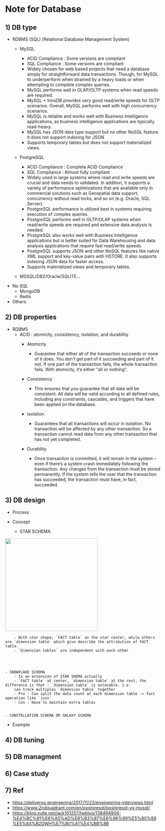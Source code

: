 # Note for Database

## 1) DB type

- RDBMS (SQL) (Relational Database Management System)
	- MySQL 
		- ACID Compliance : Some versions are compliant
		- SQL Compliance : Some versions are compliant
		- Widely chosen for web based projects that need a database 
		  simply for straightforward data transactions. Though, for MySQL to underperform when strained by a heavy loads or when 
		  attempting to complete complex queries.
		- MySQL performs well in OLAP/OLTP systems when read speeds are required.
		- MySQL + InnoDB provides very good read/write speeds for OLTP 
		  scenarios. Overall, MySQL performs well with high concurrency scenarios.
		- MySQL is reliable and works well with Business Intelligence 
		  applications, as business intelligence applications are typically 
		  read-heavy.
		- MySQL has JSON data type support but no other NoSQL feature. It does 
		  not support indexing for JSON
		- Supports temporary tables but does not support materialized views.

	- PostgreSQL
		- ACID Compliance : Complete ACID Compliance
		- SQL Compliance  : Almost fully compliant
		- Widely used in large systems where read and write speeds are crucial 
		  and data needs to validated. In addition, it supports a variety of performance optimizations that are available only in commercial solutions such as Geospatial data support, concurrency without read locks, and so on (e.g. Oracle, SQL Server).
		- PostgreSQL performance is utilized best in systems requiring execution 
		  of complex queries.
		- PostgreSQL performs well in OLTP/OLAP systems when read/write speeds 
		  are required and extensive data analysis is needed.
		- PostgreSQL also works well with Business Intelligence applications but 
		  is better suited for Data Warehousing and data analysis applications 
		  that require fast read/write speeds.
		- PostgreSQL supports JSON and other NoSQL features like native XML 
		  support and key-value pairs with HSTORE. It also supports indexing 
		  JSON data for faster access.
		- Supports materialized views and temporary tables.

	- MSSQL/DB2/Oracle/SQLITE...
- No SQL
	- MongoDB
	- Redis
- Others

## 2) DB properties 

- RDBMS 
	- ACID : atomicity, consistency, isolation, and durability
		- Atomicity	
			- Guarantee that either all of the transaction succeeds or none of 
			  it does. You don’t get part of it succeeding and part of it not. If one part of the transaction fails, the whole transaction fails. With atomicity, it’s either “all or nothing”.

		- Consistency
			- This ensures that you guarantee that all data will be consistent. 
			  All data will be valid according to all defined rules, including any constraints, cascades, and triggers that have been applied on the database.
		
		- Isolation
			- Guarantees that all transactions will occur in isolation. No 
			  transaction will be affected by any other transaction. So a 
			  transaction cannot read data from any other transaction that has not yet completed.

		- Durability
			- Once transaction is committed, it will remain in the system – even 
			  if there’s a system crash immediately following the transaction. Any changes from the transaction must be stored permanently. If the system tells the user that the transaction has succeeded, the 
			  transaction must have, in fact, succeeded.

## 3) DB design 

- Process 


- Concept 

	- STAR SCHEMA 
<img src ="https://github.com/yennanliu/CS_basics/blob/master/doc/pic/star_schema.png" width="300" height="300">

		- With star shape, `FACT table` as the star center, while others are `dimension table` which give describe the attribution of FACT table.  
		- `Dimension tables` are independent with each other 




	- SNOWFLAKE SCHEMA
		- Is an extension of STAR SHEMA actually
		- `FACT table` at center, `dimension table` at the rest, the difference is that : `dimension table` is extenable. i.e. 
		can track multiples `dimension table` together 
		- Pro : Can split the data count at each dimension table -> fast operation like `join`
		- Con : Have to maintain extra tables 


	- CONSTELLATION SCHEMA OR GALAXY SCHEMA

- Example 

## 4) DB tuning 

## 5) DB managment 

## 6) Case study 

## 7) Ref 
- https://deliveroo.engineering/2017/11/23/engineering-interviews.html
- https://www.2ndquadrant.com/en/postgresql/postgresql-vs-mysql/
- https://blog.xuite.net/jack101257/twblog/138494904-%E4%BC%81%E6%A5%AD%E8%B3%87%E6%96%99%E5%80%89%E5%84%B2DWH%E7%B0%A1%E4%BB%8B


